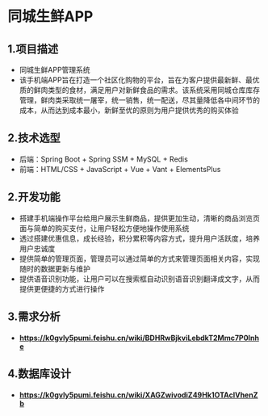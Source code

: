 # 同城生鲜APP

## 1.项目描述
- 同城生鲜APP管理系统
- 该手机端APP旨在打造一个社区化购物的平台，旨在为客户提供最新鲜、最优质的鲜肉类型的食材，满足用户对新鲜食品的需求。该系统采用同城仓库库存管理，鲜肉类采取统一屠宰，统一销售，统一配送，尽其量降低各中间环节的成本，从而达到成本最小，新鲜至优的原则为用户提供优秀的购买体验
## 2.技术选型
- 后端：Spring Boot + Spring SSM + MySQL + Redis
- 前端：HTML/CSS + JavaScript + Vue + Vant + ElementsPlus

## 2.开发功能

- 搭建手机端操作平台给用户展示生鲜商品，提供更加生动，清晰的商品浏览页面与简单的购买支付，让用户轻松方便地操作使用系统
- 透过搭建优惠信息，成长经验，积分累积等内容方式，提升用户活跃度，培养用户忠诚度
- 提供简单的管理页面，管理员可以通过简单的方式来管理页面相关内容，实现随时的数据更新与维护
- 提供语音识别功能，让用户可以在搜索框自动识别语音识别翻译成文字，从而提供更便捷的方式进行操作

## 3.需求分析
- #### https://k0gvly5pumi.feishu.cn/wiki/BDHRwBjkviLebdkT2Mmc7P0Inhe

## 4.数据库设计
- #### https://k0gvly5pumi.feishu.cn/wiki/XAGZwivodiZ49Hk1OTAclVhenZb
